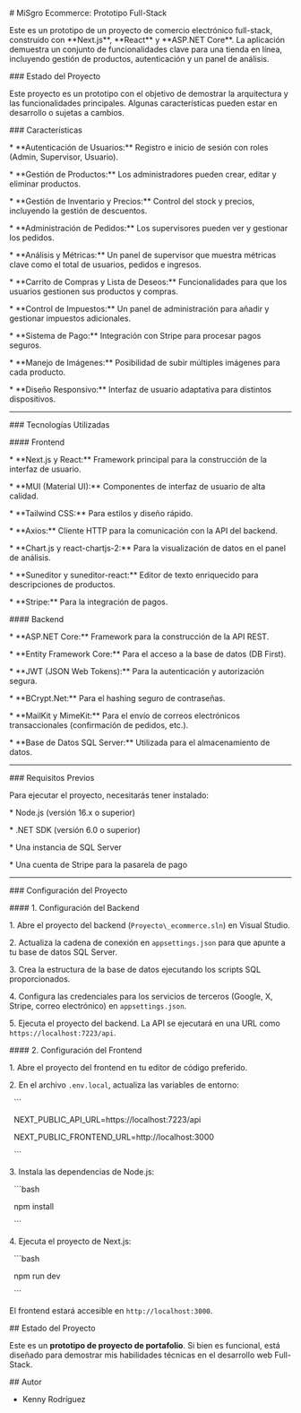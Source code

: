 \# MiSgro Ecommerce: Prototipo Full-Stack



Este es un prototipo de un proyecto de comercio electrónico full-stack, construido con \*\*Next.js\*\*, \*\*React\*\* y \*\*ASP.NET Core\*\*. La aplicación demuestra un conjunto de funcionalidades clave para una tienda en línea, incluyendo gestión de productos, autenticación y un panel de análisis.



\### Estado del Proyecto



Este proyecto es un prototipo con el objetivo de demostrar la arquitectura y las funcionalidades principales. Algunas características pueden estar en desarrollo o sujetas a cambios.



\### Características



\* \*\*Autenticación de Usuarios:\*\* Registro e inicio de sesión con roles (Admin, Supervisor, Usuario).

\* \*\*Gestión de Productos:\*\* Los administradores pueden crear, editar y eliminar productos.

\* \*\*Gestión de Inventario y Precios:\*\* Control del stock y precios, incluyendo la gestión de descuentos.

\* \*\*Administración de Pedidos:\*\* Los supervisores pueden ver y gestionar los pedidos.

\* \*\*Análisis y Métricas:\*\* Un panel de supervisor que muestra métricas clave como el total de usuarios, pedidos e ingresos.

\* \*\*Carrito de Compras y Lista de Deseos:\*\* Funcionalidades para que los usuarios gestionen sus productos y compras.

\* \*\*Control de Impuestos:\*\* Un panel de administración para añadir y gestionar impuestos adicionales.

\* \*\*Sistema de Pago:\*\* Integración con Stripe para procesar pagos seguros.

\* \*\*Manejo de Imágenes:\*\* Posibilidad de subir múltiples imágenes para cada producto.

\* \*\*Diseño Responsivo:\*\* Interfaz de usuario adaptativa para distintos dispositivos.



---



\### Tecnologías Utilizadas



\#### Frontend



\* \*\*Next.js y React:\*\* Framework principal para la construcción de la interfaz de usuario.

\* \*\*MUI (Material UI):\*\* Componentes de interfaz de usuario de alta calidad.

\* \*\*Tailwind CSS:\*\* Para estilos y diseño rápido.

\* \*\*Axios:\*\* Cliente HTTP para la comunicación con la API del backend.

\* \*\*Chart.js y react-chartjs-2:\*\* Para la visualización de datos en el panel de análisis.

\* \*\*Suneditor y suneditor-react:\*\* Editor de texto enriquecido para descripciones de productos.

\* \*\*Stripe:\*\* Para la integración de pagos.



\#### Backend



\* \*\*ASP.NET Core:\*\* Framework para la construcción de la API REST.

\* \*\*Entity Framework Core:\*\* Para el acceso a la base de datos (DB First).

\* \*\*JWT (JSON Web Tokens):\*\* Para la autenticación y autorización segura.

\* \*\*BCrypt.Net:\*\* Para el hashing seguro de contraseñas.

\* \*\*MailKit y MimeKit:\*\* Para el envío de correos electrónicos transaccionales (confirmación de pedidos, etc.).

\* \*\*Base de Datos SQL Server:\*\* Utilizada para el almacenamiento de datos.



---



\### Requisitos Previos



Para ejecutar el proyecto, necesitarás tener instalado:

\* Node.js (versión 16.x o superior)

\* .NET SDK (versión 6.0 o superior)

\* Una instancia de SQL Server

\* Una cuenta de Stripe para la pasarela de pago



---



\### Configuración del Proyecto



\#### 1. Configuración del Backend



1\.  Abre el proyecto del backend (`Proyecto\_ecommerce.sln`) en Visual Studio.

2\.  Actualiza la cadena de conexión en `appsettings.json` para que apunte a tu base de datos SQL Server.

3\.  Crea la estructura de la base de datos ejecutando los scripts SQL proporcionados.

4\.  Configura las credenciales para los servicios de terceros (Google, X, Stripe, correo electrónico) en `appsettings.json`.

5\.  Ejecuta el proyecto del backend. La API se ejecutará en una URL como `https://localhost:7223/api`.



\#### 2. Configuración del Frontend



1\.  Abre el proyecto del frontend en tu editor de código preferido.

2\.  En el archivo `.env.local`, actualiza las variables de entorno:

&nbsp;   ```

&nbsp;   NEXT\_PUBLIC\_API\_URL=https://localhost:7223/api

&nbsp;   NEXT\_PUBLIC\_FRONTEND\_URL=http://localhost:3000

&nbsp;   ```

3\.  Instala las dependencias de Node.js:

&nbsp;   ```bash

&nbsp;   npm install

&nbsp;   ```

4\.  Ejecuta el proyecto de Next.js:

&nbsp;   ```bash

&nbsp;   npm run dev

&nbsp;   ```



El frontend estará accesible en `http://localhost:3000`.

\## Estado del Proyecto

Este es un **prototipo de proyecto de portafolio**. Si bien es funcional, está diseñado para demostrar mis habilidades técnicas en el desarrollo web Full-Stack.

\## Autor

* Kenny Rodríguez

